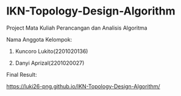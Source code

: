 # IKN-Topology-Design-Algorithm

Project Mata Kuliah Perancangan dan Analisis Algoritma

Nama Anggota Kelompok:

1. Kuncoro Lukito(2201020136)

2. Danyi Aprizal(2201020027)

Final Result:

https://luki26-png.github.io/IKN-Topology-Design-Algorithm/
